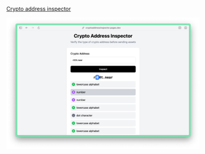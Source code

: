 [Crypto address inspector](https://cryptoaddressinspector.pages.dev/)

![demo](./public/screenshot.png)  
